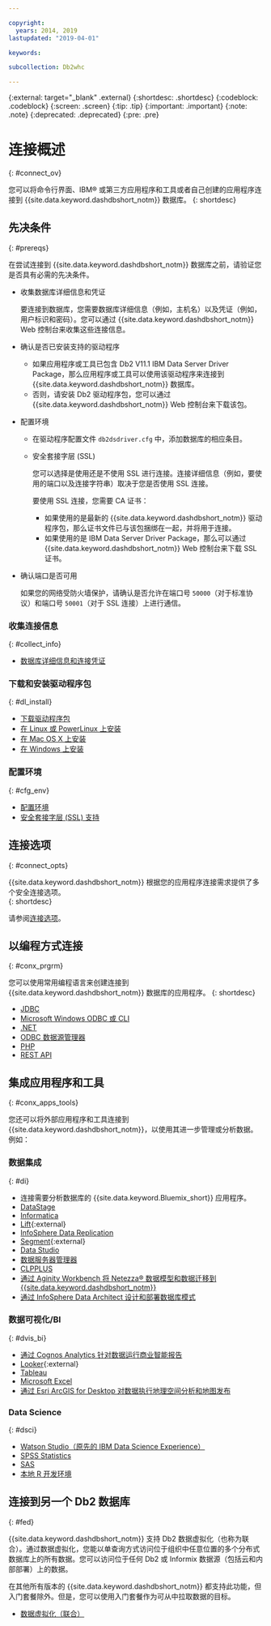 ```yaml
---

copyright:
  years: 2014, 2019
lastupdated: "2019-04-01"

keywords:

subcollection: Db2whc

---
```


<!-- Attribute definitions --> 
{:external: target="_blank" .external}
{:shortdesc: .shortdesc}
{:codeblock: .codeblock}
{:screen: .screen}
{:tip: .tip}
{:important: .important}
{:note: .note}
{:deprecated: .deprecated}
{:pre: .pre}

# 连接概述
{: #connect_ov}

您可以将命令行界面、IBM® 或第三方应用程序和工具或者自己创建的应用程序连接到 {{site.data.keyword.dashdbshort_notm}} 数据库。
{: shortdesc}

## 先决条件
{: #prereqs}

在尝试连接到 {{site.data.keyword.dashdbshort_notm}} 数据库之前，请验证您是否具有必需的先决条件。 

- 收集数据库详细信息和凭证

   要连接到数据库，您需要数据库详细信息（例如，主机名）以及凭证（例如，用户标识和密码）。您可以通过 {{site.data.keyword.dashdbshort_notm}} Web 控制台来收集这些连接信息。

- 确认是否已安装支持的驱动程序

   - 如果应用程序或工具已包含 Db2 V11.1 IBM Data Server Driver Package，那么应用程序或工具可以使用该驱动程序来连接到 {{site.data.keyword.dashdbshort_notm}} 数据库。
   - 否则，请安装 Db2 驱动程序包，您可以通过 {{site.data.keyword.dashdbshort_notm}} Web 控制台来下载该包。

- 配置环境

  - 在驱动程序配置文件 `db2dsdriver.cfg` 中，添加数据库的相应条目。
  - 安全套接字层 (SSL)

    您可以选择是使用还是不使用 SSL 进行连接。连接详细信息（例如，要使用的端口以及连接字符串）取决于您是否使用 SSL 连接。

    要使用 SSL 连接，您需要 CA 证书：
    - 如果使用的是最新的 {{site.data.keyword.dashdbshort_notm}} 驱动程序包，那么证书文件已与该包捆绑在一起，并将用于连接。
    - 如果使用的是 IBM Data Server Driver Package，那么可以通过 {{site.data.keyword.dashdbshort_notm}} Web 控制台来下载 SSL 证书。

- 确认端口是否可用

   如果您的网络受防火墙保护，请确认是否允许在端口号 `50000`（对于标准协议）和端口号 `50001`（对于 SSL 连接）上进行通信。

<!-- Before you can connect to your {{site.data.keyword.dashdbshort_notm}} database, verify that you completed downloading and installing the necessary components on the prerequisites checklist: 

- [Prerequisites checklist](prereqs.html) -->

### 收集连接信息
{: #collect_info}

- [数据库详细信息和连接凭证](/docs/services/Db2whc/connecting?topic=Db2whc-db_details_cxn_creds#db_details_cxn_creds)

### 下载和安装驱动程序包
{: #dl_install}

- [下载驱动程序包](/docs/services/Db2whc/connecting?topic=Db2whc-dr_pkg#dr_pkg)
- [在 Linux 或 PowerLinux 上安装](/docs/services/Db2whc/connecting?topic=Db2whc-install_dr_pkg_linux#install_dr_pkg_linux)
- [在 Mac OS X 上安装](/docs/services/Db2whc/connecting?topic=Db2whc-install_dr_pkg_mac#install_dr_pkg_mac)
- [在 Windows 上安装](/docs/services/Db2whc/connecting?topic=Db2whc-install_dr_pkg_windows#install_dr_pkg_windows)

### 配置环境
{: #cfg_env}

- [配置环境](/docs/services/Db2whc/connecting?topic=Db2whc-cfg_loc_env#cfg_loc_env)
- [安全套接字层 (SSL) 支持](/docs/services/Db2whc/connecting?topic=Db2whc-ssl_support#ssl_support)

## 连接选项
{: #connect_opts}

{{site.data.keyword.dashdbshort_notm}} 根据您的应用程序连接需求提供了多个安全连接选项。  
{: shortdesc}

请参阅[连接选项](/docs/services/Db2whc/connecting?topic=Db2whc-connect_options#connect_options)。

## 以编程方式连接
{: #conx_prgrm}

您可以使用常用编程语言来创建连接到 {{site.data.keyword.dashdbshort_notm}} 数据库的应用程序。
{: shortdesc}

- [JDBC](/docs/services/Db2whc/connecting?topic=Db2whc-con_prog_jdbc#con_prog_jdbc)
- [Microsoft Windows ODBC 或 CLI](/docs/services/Db2whc/connecting?topic=Db2whc-con_prog_odbc_cli#con_prog_odbc_cli)
- [.NET](/docs/services/Db2whc/connecting?topic=Db2whc-con_prog_net#con_prog_net)
- [ODBC 数据源管理器](/docs/services/Db2whc/connecting?topic=Db2whc-con_prog_odbc_dsa#con_prog_odbc_dsa)
- [PHP](/docs/services/Db2whc/connecting?topic=Db2whc-con_prog_php#con_prog_php)
- [REST API](/docs/services/Db2whc/connecting?topic=Db2whc-con_rest_api#con_rest_api)
<!-- - [C++]() -->
<!-- - [Java]() -->
<!-- - [Node.js]() -->
<!-- - [Perl]() -->
<!-- - [Python]() -->

## 集成应用程序和工具
{: #conx_apps_tools}

您还可以将外部应用程序和工具连接到 {{site.data.keyword.dashdbshort_notm}}，以使用其进一步管理或分析数据。例如：

### 数据集成
{: #di}

- 连接需要分析数据库的 {{site.data.keyword.Bluemix_short}} 应用程序。
- [DataStage](/docs/services/Db2whc/connecting?topic=Db2whc-data_int#datastage)
- [Informatica](/docs/services/Db2whc/connecting?topic=Db2whc-data_int#informatica)
- [Lift](https://www.lift-cli.cloud.ibm.com/#docs){:external}
- [InfoSphere Data Replication](/docs/services/Db2whc/connecting?topic=Db2whc-data_int#idr)
- [Segment](https://segment.com/docs/destinations/db2/){:external}
- [Data Studio](/docs/services/Db2whc/connecting?topic=Db2whc-data_int#data_studio)
- [数据服务器管理器](/docs/services/Db2whc/connecting?topic=Db2whc-data_int#dsm)
- [CLPPLUS](/docs/services/Db2whc/connecting?topic=Db2whc-data_int#clpplus)
- [通过 Aginity Workbench 将 Netezza® 数据模型和数据迁移到 {{site.data.keyword.dashdbshort_notm}}](/docs/services/Db2whc/connecting?topic=Db2whc-data_int#aginity_wb)
- [通过 InfoSphere Data Architect 设计和部署数据库模式](/docs/services/Db2whc/connecting?topic=Db2whc-data_int#ida)

### 数据可视化/BI
{: #dvis_bi}

- [通过 Cognos Analytics 针对数据运行商业智能报告](/docs/services/Db2whc/connecting?topic=Db2whc-data_vis_bi#cognos)
- [Looker](https://docs.looker.com/setup-and-management/connecting-to-db){:external}
- [Tableau](/docs/services/Db2whc/connecting?topic=Db2whc-data_vis_bi#tableau)
- [Microsoft Excel](/docs/services/Db2whc/connecting?topic=Db2whc-data_vis_bi#excel)
- [通过 Esri ArcGIS for Desktop 对数据执行地理空间分析和地图发布](/docs/services/Db2whc/connecting?topic=Db2whc-data_vis_bi#esri_arcgis)

### Data Science
{: #dsci}

- [Watson Studio（原先的 IBM Data Science Experience）](/docs/services/Db2whc/connecting?topic=Db2whc-ds#watson_studio)
- [SPSS Statistics](/docs/services/Db2whc/connecting?topic=Db2whc-ds#spss_stats)
- [SAS](/docs/services/Db2whc/connecting?topic=Db2whc-ds#sas)
- [本地 R 开发环境](/docs/services/Db2whc/connecting?topic=Db2whc-ds#r_dev_env)

## 连接到另一个 Db2 数据库
{: #fed}

{{site.data.keyword.dashdbshort_notm}} 支持 Db2 数据虚拟化（也称为联合）。通过数据虚拟化，您能以单查询方式访问位于组织中任意位置的多个分布式数据库上的所有数据。您可以访问位于任何 Db2 或 Informix 数据源（包括云和内部部署）上的数据。
 

在其他所有版本的 {{site.data.keyword.dashdbshort_notm}} 都支持此功能，但入门套餐除外。但是，您可以使用入门套餐作为可从中拉取数据的目标。

- [数据虚拟化（联合）](/docs/services/Db2whc?topic=Db2whc-data_virt_fed#data_virt_fed)


